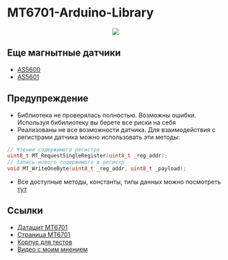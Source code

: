 # MT6701-Arduino-Library
<p align="center"><img src="/images/mt6701_module.jpg"></p>

## Еще магнытные датчики
* [AS5600](https://github.com/S-LABc/AMS-AS5600-Arduino-Library)
* [AS5601](https://github.com/S-LABc/AMS-AS5601-Arduino-Library)

## Предупреждение
* Библиотека не проверялась полностью. Возможны ошибки. Используя бибилиотеку вы берете все риски на себя
* Реализованы не все возможности датчика. Для взаимодействия с регистрами датчика можно использовать эти методы:
```C++
// Чтение содержимого регистра
uint8_t MT_RequestSingleRegister(uint8_t _reg_addr);
// Запись нового содержимого в регистр
void MT_WriteOneByte(uint8_t _reg_addr, uint8_t _payload);
```
* Все доступные методы, константы, типы данных можно посмотреть [тут](https://github.com/S-LABc/MT6701-Arduino-Library/blob/main/src/MT6701_I2C.h)

## Ссылки
* [Даташит MT6701](http://www.magntek.com.cn/upload/MT6701_Rev.1.5.pdf)
* [Страница MT6701](http://www.magntek.com.cn/en/list/177/559.htm)
* [Корпус для тестов](https://github.com/S-LABc/AMS-AS5600-Arduino-Library/tree/main/addons/AS5600-Case-STL)
* [Видео с моим мнением](https://youtu.be/GnFONlue2t0)